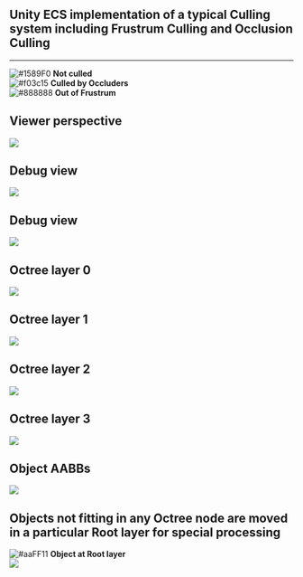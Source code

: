 ## Unity ECS implementation of a typical Culling system including Frustrum Culling and Occlusion Culling
----------------------------------------------------------------------------------------
![#1589F0](https://via.placeholder.com/15/1589F0/000000?text=+) **Not culled**  
![#f03c15](https://via.placeholder.com/15/f03c15/000000?text=+) **Culled by Occluders**  
![#888888](https://via.placeholder.com/15/888888/000000?text=+) **Out of Frustrum**  

## Viewer perspective
![](https://raw.githubusercontent.com/vincent-breysse/culling/main/Screen/0.png)
## Debug view
![](https://raw.githubusercontent.com/vincent-breysse/culling/main/Screen/1.png)
## Debug view
![](https://raw.githubusercontent.com/vincent-breysse/culling/main/Screen/2.png)

## Octree layer 0
![](https://raw.githubusercontent.com/vincent-breysse/culling/main/Screen/3.png)
## Octree layer 1
![](https://raw.githubusercontent.com/vincent-breysse/culling/main/Screen/4.png)
## Octree layer 2
![](https://raw.githubusercontent.com/vincent-breysse/culling/main/Screen/5.png)
## Octree layer 3
![](https://raw.githubusercontent.com/vincent-breysse/culling/main/Screen/6.png)
## Object AABBs
![](https://raw.githubusercontent.com/vincent-breysse/culling/main/Screen/7.png)
## Objects not fitting in any Octree node are moved in a particular Root layer for special processing
![#aaFF11](https://via.placeholder.com/15/aaFF11/000000?text=+) **Object at Root layer**  
![](https://raw.githubusercontent.com/vincent-breysse/culling/main/Screen/8.png)
